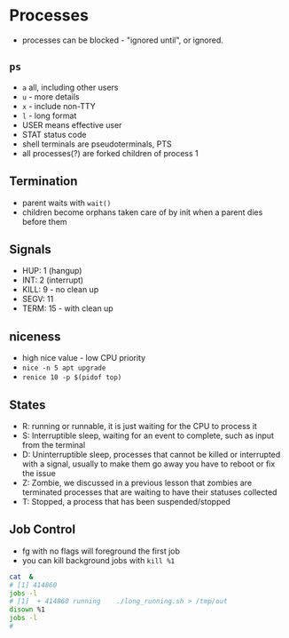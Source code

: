 # Processes

* processes can be blocked - "ignored until", or ignored.

## `ps`

* `a` all, including other users
* `u` - more details
* `x` - include non-TTY
* `l` - long format
* USER means effective user
* STAT status code
* shell terminals are pseudoterminals, PTS
* all processes(?) are forked children of process 1

## Termination

* parent waits with `wait()`
* children become orphans taken care of by init when a parent dies before them

## Signals

* HUP: 1 (hangup)
* INT: 2 (interrupt)
* KILL: 9 - no clean up
* SEGV: 11
* TERM: 15 - with clean up

## niceness

* high nice value - low CPU priority
* `nice -n 5 apt upgrade`
* `renice 10 -p $(pidof top)`

## States

* R: running or runnable, it is just waiting for the CPU to process it
* S: Interruptible sleep, waiting for an event to complete, such as input from
the terminal
* D: Uninterruptible sleep, processes that cannot be killed or interrupted with
a signal, usually to make them go away you have to reboot or fix the issue
* Z: Zombie, we discussed in a previous lesson that zombies are terminated
processes that are waiting to have their statuses collected
* T: Stopped, a process that has been suspended/stopped

## Job Control

* fg with no flags will foreground the first job
* you can kill background jobs with `kill %1`

```bash
cat  &
# [1] 414860
jobs -l
# [1]  + 414860 running    ./long_running.sh > /tmp/out
disown %1
jobs -l
#
```
